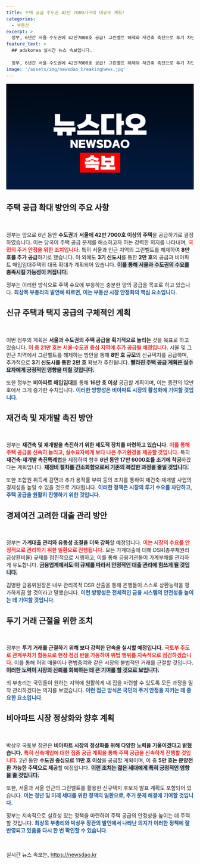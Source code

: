 ```yaml
---
title: 주택 공급 수도권 42만 7000가구의 대규모 계획!
categories:
  - 부동산
excerpt: >
  정부, 6년간 서울·수도권에 42만7000호 공급! 그린벨트 해제와 재건축 촉진으로 투기 차단 및 주거 안정화 집중. 비아파트 임대주택도 크게 확대! 클릭해 자세히 알아보세요!
feature_text: >
  ## adskorea 실시간 뉴스 속보입니다.

  정부, 6년간 서울·수도권에 42만7000호 공급! 그린벨트 해제와 재건축 촉진으로 투기 차단 및 주거 안정화 집중. 비아파트 임대주택도 크게 확대! 클릭해 자세히 알아보세요!
image: '/assets/img/newsdao_breakingnews.jpg'
---
```


<p><img src="/assets/img/newsdao_breakingnews.jpg" alt="adskorea 속보" /></p>

<h2 data-ke-size="size26">주택 공급 확대 방안의 주요 사항</h2>

<p data-ke-size="size16">&nbsp;</p>

<p>정부는 앞으로 6년 동안 <strong>수도권</strong>과 <strong>서울에 42만 7000호 이상의 주택</strong>을 공급하기로 결정하였습니다. 이는 당국이 주택 공급 문제를 해소하고자 하는 강력한 의지를 나타내며, <b><span style="color: #ee2323;">국민의 주거 안정을 위한 조치입니다.</span></b> 특히 서울과 인근 지역의 그린벨트를 해제하여 <strong>8만 호를 추가 공급</strong>하기로 했습니다. 이 외에도 <strong>3기 신도시</strong>를 통한 <strong>2만 호</strong>의 공급과 비아파트 매입임대주택의 대폭 확대가 계획되어 있습니다. <b><span style="background-color: #21538527;">이를 통해 서울과 수도권의 수요를 충족시킬 가능성이 커집니다.</span></b> </p>

<p>정부는 이러한 방식으로 주택 수요에 부응하는 충분한 양의 공급을 목표로 하고 있습니다. <b><span style="color: #1a5490;">최상목 부총리의 발언에 따르면, 이는 부동산 시장 안정화의 핵심 요소입니다.</span></b> </p>

<h2 data-ke-size="size26">신규 주택과 택지 공급의 구체적인 계획</h2>

<p data-ke-size="size16">&nbsp;</p>

<p>이번 정부의 계획은 <strong>서울과 수도권의 주택 공급을 획기적으로 늘리는</strong> 것을 목표로 하고 있습니다. <b><span style="color: #ee2323;">이 중 21만 호는 서울·수도권 중심 지역에 추가 공급될 예정입니다.</span></b> 서울 및 그 인근 지역에서 그린벨트를 해제하는 방안을 통해 <strong>8만 호 규모</strong>의 신규택지를 공급하며, 추가적으로 <strong>3기 신도시를 통한 2만 호</strong> 확보가 추진됩니다. <b><span style="background-color: #21538527;">빨라진 주택 공급 계획은 실수요자에게 긍정적인 영향을 미칠 것입니다.</span></b></p>

<p>또한 정부는 <strong>비아파트 매입임대</strong>를 통해 <strong>16만 호 이상</strong> 공급할 계획이며, 이는 종전의 12만 호에서 크게 증가한 수치입니다. <b><span style="color: #1a5490;">이러한 방향성은 비아파트 시장의 활성화에 기여할 것입니다.</span></b> </p>

<h2 data-ke-size="size26">재건축 및 재개발 촉진 방안</h2>

<p data-ke-size="size16">&nbsp;</p>

<p>정부는 <strong>재건축 및 재개발을 촉진하기 위한 제도적 장치를 마련하고 있습니다.</strong> <b><span style="color: #ee2323;">이를 통해 주택 공급을 신속히 늘리고, 실수요자에게 보다 나은 주거환경을 제공할 것입니다.</span></b> 특히 <strong>재건축·재개발 촉진특례법</strong>을 제정하여 향후 <strong>6년 동안 17만 6000호를 조기에 착공</strong>하겠다는 계획입니다. <b><span style="background-color: #21538527;">재정비 절차를 간소화함으로써 기존의 복잡한 과정을 줄일 것입니다.</span></b></p>

<p>또한 조합원 취득세 감면과 추가 용적률 부여 등의 조치를 통하여 재건축·재개발 사업의 경제성을 높일 수 있을 것으로 기대됩니다. <b><span style="color: #1a5490;">이러한 정책은 시장의 투기 수요를 차단하고, 주택 공급을 원활히 진행하기 위한 것입니다.</span></b> </p>

<h2 data-ke-size="size26">경제여건 고려한 대출 관리 방안</h2>

<p data-ke-size="size16">&nbsp;</p>

<p>정부는 <strong>가계대출 관리와 유동성 조절을 더욱 강화</strong>할 예정입니다. <b><span style="color: #ee2323;">이는 시장의 수요를 안정적으로 관리하기 위한 일환으로 진행됩니다.</span></b> 모든 가계대출에 대해 DSR(총부채원리금상환비율) 규제를 점진적으로 시행하고, 이를 통해 금융기관들이 가계부채를 관리하게 유도합니다. <b><span style="background-color: #21538527;">금융업계에서도 이 규제를 따라서 안정적인 대출 관리에 힘쓰게 될 것입니다.</span></b></p>

<p>김병완 금융위원장은 내부 관리목적 DSR 산출을 통해 은행들이 스스로 상환능력을 평가하게끔 할 것이라고 말했습니다. <b><span style="color: #1a5490;">이런 방향성은 전체적인 금융 시스템의 안전성을 높이는 데 기여할 것입니다.</span></b> </p>

<h2 data-ke-size="size26">투기 거래 근절을 위한 조치</h2>

<p data-ke-size="size16">&nbsp;</p>

<p>정부는 <strong>투기 거래를 근절하기 위해 보다 강력한 단속을 실시할 예정입니다.</strong> <b><span style="color: #ee2323;">국토부 주도로 관계부처가 합동으로 현장 점검 반을 가동하여 위법 행위를 지속적으로 점검하겠습니다.</span></b> 이를 통해 허위 매물이나 편법증여와 같은 시장의 불법적인 거래를 근절할 것입니다. <b><span style="background-color: #21538527;">이러한 노력이 시장의 신뢰를 회복하는 데 큰 기여를 할 것으로 보입니다.</span></b></p>

<p>최 부총리는 국민들이 원하는 지역에 원활하게 내 집을 마련할 수 있도록 모든 과정을 밀착 관리하겠다는 의지를 보였습니다. <b><span style="color: #1a5490;">이런 접근 방식은 국민의 주거 안정을 지키는 데 중요한 요소입니다.</span></b></p>

<h2 data-ke-size="size26">비아파트 시장 정상화와 향후 계획</h2>

<p data-ke-size="size16">&nbsp;</p>

<p>박상우 국토부 장관은 <strong>비아파트 시장의 정상화를 위해 다양한 노력을 기울이겠다고 밝혔습니다.</strong> <b><span style="color: #ee2323;">특히 신축매입에 대한 집중 공급 계획을 통해 주택 공급을 신속하게 진행할 것입니다.</span></b> 2년 동안 <strong>수도권 중심으로 11만 호 이상</strong>을 공급할 계획이며, 이 중 <strong>5만 호는 분양전환 가능한 주택으로 제공</strong>할 예정입니다. <b><span style="background-color: #21538527;">이런 조치는 젊은 세대에게 특히 긍정적인 영향을 줄 것입니다.</span></b></p>

<p>또한, 서울과 서울 인근의 그린벨트를 활용한 신규택지 후보지 발표 계획도 포함되어 있습니다. <b><span style="color: #1a5490;">이는 청년 및 미래 세대를 위한 정책의 일환으로, 주거 문제 해결에 기여할 것입니다.</span></b> </p>

<p>정부는 지속적으로 실효성 있는 정책을 마련하여 주택 공급의 안정성을 높이는 데 주력할 것입니다. <b><span style="color: #1a5490;">최상목 부총리와 박상우 장관의 발언에서 나타난 의지가 이러한 정책에 잘 반영되고 있음을 다시 한 번 확인할 수 있습니다.</span></b></p>

<p data-ke-size="size16">&nbsp;</p>
실시간 뉴스 속보는, <a href="https://newsdao.kr" rel="dofollow">https://newsdao.kr</a>


